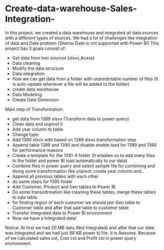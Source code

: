 # Create-data-warehouse-Sales-Integration-
In this project, we created a data warehouse and integrated all data sources with a different types of sources. We had a lot of challenges like integration of data and Date problem (Shamsi Date is not supported with Power BI) This project has 3 goals consist of:

- Get data from two sources (xlsvx,Acess)
- Data cleaning
- Modify the data structure
- Data integration
- How we can get data from a folder with unpredictable number of files (It is auto-update whenever a file will be added to the folder)
- create data warehouse
- Data Modeling
- Create Date Dimension

Main step of Transformation:
- get data from 1389 xlsvx (Transform data to power query)
- Clean data and unpivot it
- Add year column to table
- Change type
- Add 1390 xlsvx with based on 1389 xlsvx transformation step
- Append table 1389 and 1390 and disable enable load for 1389 and 1390 for performance reasons
- Create a template for the 1391-4 folder (It enables us to add many files to the folder and power BI load automatically to our data)
- Combine files in power query and select sample file for combining and doing some transformation like unpivot, create year column and..
- Append all previous tables with each other
- do same steps for 1395 folder
- Add Customer, Product and Geo tables to Power BI
- Do some transodrmation like cleaning these tables, merge these tables to sale table.
- for finding region of each customer we should join Geo table to Customer table and after that sale table to customer table
- Transfer Integrated data to Power BI environment
- Now we have a Integrated data!

Notice: At first we had 20 MB data (Not Integrated) and after that our data was integrated and we had just 88 KB power bi file. It is Awsome. Because of  we calculated sales col, Cost col and Profit col in power query environment.

